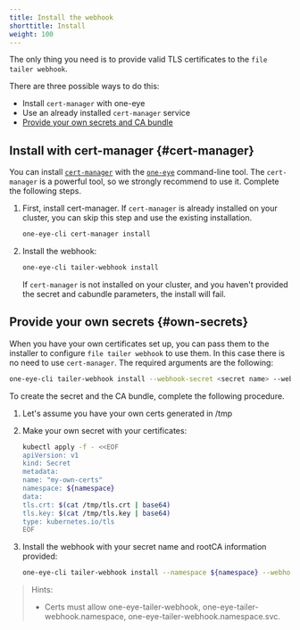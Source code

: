 ```yaml
---
title: Install the webhook
shorttitle: Install
weight: 100
---
```


The only thing you need is to provide valid TLS certificates to the `file tailer webhook`. 

There are three possible ways to do this:

* Install `cert-manager` with one-eye
* Use an already installed `cert-manager` service
* [Provide your own secrets and CA bundle](#own-secrets)

## Install with cert-manager {#cert-manager}

You can install [`cert-manager`](https://cert-manager.io/) with the [`one-eye`](/products/one-eye/) command-line tool. The `cert-manager` is a powerful tool, so we strongly recommend to use it. Complete the following steps.

1. First, install cert-manager. If `cert-manager` is already installed on your cluster, you can skip this step and use the existing installation.

    ```bash
    one-eye-cli cert-manager install
    ```

1. Install the webhook:

    ```bash
    one-eye-cli tailer-webhook install
    ```

    If `cert-manager` is not installed on your cluster, and you haven't provided the secret and cabundle parameters, the install will fail.

## Provide your own secrets {#own-secrets}

When you have your own certificates set up, you can pass them to the installer to configure `file tailer webhook` to use them. In this case there is no need to use `cert-manager`.
The required arguments are the following:

```bash
one-eye-cli tailer-webhook install --webhook-secret <secret name> --webhook-cabundle <CA bundle>
```

To create the secret and the CA bundle, complete the following procedure.

1. Let's assume you have your own certs generated in /tmp

2. Make your own secret with your certificates:

    ```bash
    kubectl apply -f - <<EOF
    apiVersion: v1
    kind: Secret
    metadata:
    name: "my-own-certs"
    namespace: ${namespace}
    data:
    tls.crt: $(cat /tmp/tls.crt | base64)
    tls.key: $(cat /tmp/tls.key | base64)
    type: kubernetes.io/tls
    EOF
    ```

3. Install the webhook with your secret name and rootCA information provided:

    ```bash
    one-eye-cli tailer-webhook install --namespace ${namespace} --webhook-secret "my-own-certs" --webhook-cabundle "$(cat /tmp/rootCA.pem)"
    ```

> Hints:
> - Certs must allow one-eye-tailer-webhook, one-eye-tailer-webhook.namespace, one-eye-tailer-webhook.namespace.svc.
